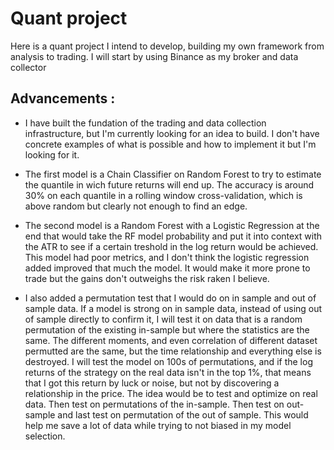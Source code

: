 # Quant project

Here is a quant project I intend to develop, building my own framework from analysis to trading. I will start by using Binance as my broker and data collector

## Advancements :

- I have built the fundation of the trading and data collection infrastructure, but I'm currently looking for an idea to build. I don't have concrete examples of what is possible and how to implement it but I'm looking for it.
    
- The first model is a Chain Classifier on Random Forest to try to estimate the quantile in wich future returns will end up. The accuracy is around 30% on each quantile in a rolling window cross-validation, which is above random but clearly not enough to find an edge.

- The second model is a Random Forest with a Logistic Regression at the end that would take the RF model probability and put it into context with the ATR to see if a certain treshold in the log return would be achieved. This model had poor metrics, and I don't think the logistic regression added improved that much the model. It would make it more prone to trade but the gains don't outweighs the risk raken I believe.

- I also added a permutation test that I would do on in sample and out of sample data. If a model is strong on in sample data, instead of using out of sample directly to confirm it, I will test it on data that is a random permutation of the existing in-sample but where the statistics are the same. The different moments, and even correlation of different dataset permutted are the same, but the time relationship and everything else is destroyed. I will test the model on 100s of permutations, and if the log returns of the strategy on the real data isn't in the top 1%, that means that I got this return by luck or noise, but not by discovering a relationship in the price. The idea would be to test and optimize on real data. Then test on permutations of the in-sample. Then test on out-sample and last test on permutation of the out of sample. This would help me save a lot of data while trying to not biased in my model selection.
